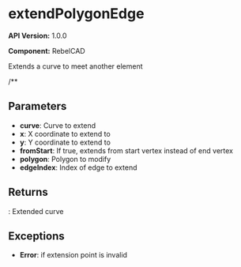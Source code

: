 # extendPolygonEdge

**API Version:** 1.0.0

**Component:** RebelCAD

Extends a curve to meet another element

/**

## Parameters

- **curve**: Curve to extend
- **x**: X coordinate to extend to
- **y**: Y coordinate to extend to
- **fromStart**: If true, extends from start vertex instead of end vertex
- **polygon**: Polygon to modify
- **edgeIndex**: Index of edge to extend

## Returns

: Extended curve

## Exceptions

- **Error**: if extension point is invalid

